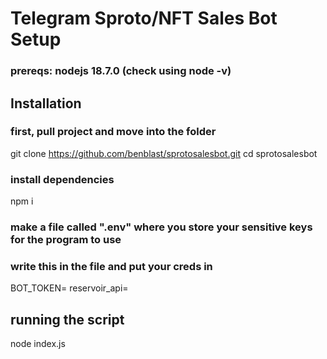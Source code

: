 # Telegram Sproto/NFT Sales Bot Setup

### prereqs: nodejs 18.7.0 (check using node -v)

## Installation

### first, pull project and move into the folder
git clone https://github.com/benblast/sprotosalesbot.git
cd sprotosalesbot

### install dependencies
npm i

### make a file called ".env" where you store your sensitive keys for the program to use
### write this in the file and put your creds in
BOT_TOKEN=
reservoir_api=

## running the script
node index.js
